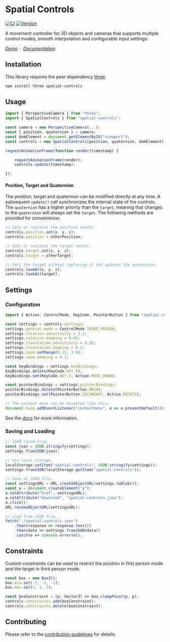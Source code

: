 # Spatial Controls

[![CI](https://github.com/vanruesc/spatial-controls/actions/workflows/ci.yml/badge.svg)](https://github.com/vanruesc/spatial-controls/actions/workflows/ci.yml)
[![Version](https://badgen.net/npm/v/spatial-controls?color=green)](https://www.npmjs.com/package/spatial-controls)

A movement controller for 3D objects and cameras that supports multiple control modes, smooth interpolation and configurable input settings.

*[Demo](https://vanruesc.github.io/spatial-controls/demo)&ensp;&middot;&ensp;[Documentation](https://vanruesc.github.io/spatial-controls/docs)*


## Installation

This library requires the peer dependency [three](https://github.com/mrdoob/three.js/).

```sh
npm install three spatial-controls
```


## Usage

```js
import { PerspectiveCamera } from "three";
import { SpatialControls } from "spatial-controls";

const camera = new PerspectiveCamera(...);
const { position, quaternion } = camera;
const domElement = document.getElementById("viewport");
const controls = new SpatialControls(position, quaternion, domElement);

requestAnimationFrame(function render(timestamp) {

	requestAnimationFrame(render);
	controls.update(timestamp);

});
```

#### Position, Target and Quaternion

The position, target and quaternion can be modified directly at any time. A subsequent `update()` call synchronizes the internal state of the controls. The `quaternion` has a higher priority than the `target`, meaning that changes to the `quaternion` will always set the `target`. The following methods are provided for convenience:

```js
// Sets or replaces the position vector.
controls.position.set(x, y, z);
controls.position = otherPosition;

// Sets or replaces the target vector.
controls.target.set(x, y, z);
controls.target = otherTarget;

// Sets the target without replacing it and updates the quaternion.
controls.lookAt(x, y, z);
controls.lookAt(target);
```

## Settings

### Configuration

```js
import { Action, ControlMode, KeyCode, PointerButton } from "spatial-controls";

const settings = controls.settings;
settings.general.mode = ControlMode.THIRD_PERSON;
settings.rotation.sensitivity = 2.2;
settings.rotation.damping = 0.05;
settings.translation.sensitivity = 0.25;
settings.translation.damping = 0.1;
settings.zoom.setRange(0.25, 3.0);
settings.zoom.damping = 0.1;

const keyBindings = settings.keyBindings;
keyBindings.delete(KeyCode.KEY_X);
keyBindings.set(KeyCode.KEY_V, Action.MOVE_DOWN);

const pointerBindings = settings.pointerBindings;
pointerBindings.delete(PointerButton.MAIN);
pointerBindings.set(PointerButton.SECONDARY, Action.ROTATE);

// The context menu can be disabled like this:
document.body.addEventListener("contextmenu", e => e.preventDefault());
```

See the [docs](https://vanruesc.github.io/spatial-controls/docs/classes/Settings.html) for more information.

### Saving and Loading

```js
// JSON round-trip.
const json = JSON.stringify(settings);
settings.fromJSON(json);

// Via local storage.
localStorage.setItem("spatial-controls", JSON.stringify(settings));
settings.fromJSON(localStorage.getItem("spatial-controls"));

// Save as JSON file.
const settingsURL = URL.createObjectURL(settings.toBlob());
const a = document.createElement("a");
a.setAttribute("href", settingsURL);
a.setAttribute("download", "spatial-controls.json");
a.click();
URL.revokeObjectURL(settingsURL);

// Load from JSON file.
fetch("./spatial-controls.json")
	.then(response => response.text())
	.then(data => settings.fromJSON(data))
	.catch(e => console.error(e));
```

## Constraints

Custom constraints can be used to restrict the position in first person mode and the target in third person mode.

```js
const box = new Box3();
box.min.set(-1, -1, -1);
box.max.set(1, 1, 1);

const boxConstraint = (p: Vector3) => box.clampPoint(p, p);
controls.constraints.add(boxConstraint);
controls.constraints.delete(boxConstraint);
```


## Contributing

Please refer to the [contribution guidelines](https://github.com/vanruesc/spatial-controls/blob/main/.github/CONTRIBUTING.md) for details.
